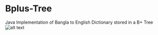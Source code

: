 # Bplus-Tree
Java Implementation of Bangla to English Dictionary stored in a B+ Tree
![alt text](https://user-images.githubusercontent.com/60105612/149714343-2cfaddbd-5626-453d-be05-1119728474bf.png)
